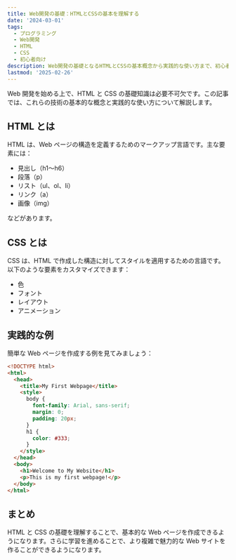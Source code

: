 ```yaml
---
title: Web開発の基礎：HTMLとCSSの基本を理解する
date: '2024-03-01'
tags:
  - プログラミング
  - Web開発
  - HTML
  - CSS
  - 初心者向け
description: Web開発の基礎となるHTMLとCSSの基本概念から実践的な使い方まで、初心者にもわかりやすく解説します。
lastmod: '2025-02-26'
---
```


Web 開発を始める上で、HTML と CSS の基礎知識は必要不可欠です。この記事では、これらの技術の基本的な概念と実践的な使い方について解説します。

## HTML とは

HTML は、Web ページの構造を定義するためのマークアップ言語です。主な要素には：

- 見出し（h1〜h6）
- 段落（p）
- リスト（ul、ol、li）
- リンク（a）
- 画像（img）

などがあります。

## CSS とは

CSS は、HTML で作成した構造に対してスタイルを適用するための言語です。以下のような要素をカスタマイズできます：

- 色
- フォント
- レイアウト
- アニメーション

## 実践的な例

簡単な Web ページを作成する例を見てみましょう：

```html
<!DOCTYPE html>
<html>
  <head>
    <title>My First Webpage</title>
    <style>
      body {
        font-family: Arial, sans-serif;
        margin: 0;
        padding: 20px;
      }
      h1 {
        color: #333;
      }
    </style>
  </head>
  <body>
    <h1>Welcome to My Website</h1>
    <p>This is my first webpage!</p>
  </body>
</html>
```

## まとめ

HTML と CSS の基礎を理解することで、基本的な Web ページを作成できるようになります。さらに学習を進めることで、より複雑で魅力的な Web サイトを作ることができるようになります。
